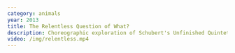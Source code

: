 ```yaml
---
category: animals
year: 2013
title: The Relentless Question of What?
description: Choreographic exploration of Schubert's Unfinished Quintet, Movement 1
video: /img/relentless.mp4
---
```


